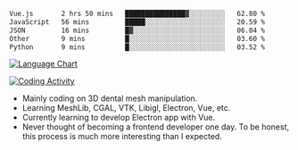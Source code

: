 <!--START_SECTION:waka-->

```txt
Vue.js       2 hrs 50 mins   ███████████████▓░░░░░░░░░   62.80 %
JavaScript   56 mins         █████░░░░░░░░░░░░░░░░░░░░   20.59 %
JSON         16 mins         █▓░░░░░░░░░░░░░░░░░░░░░░░   06.04 %
Other        9 mins          █░░░░░░░░░░░░░░░░░░░░░░░░   03.60 %
Python       9 mins          █░░░░░░░░░░░░░░░░░░░░░░░░   03.52 %
```

<!--END_SECTION:waka-->

<!--START_SECTION:waka_lang_chart_svg-->
[![Language Chart](https://wakatime.com/share/@DYPro_MIKE/13ed6aa1-fa8f-42b5-8fa7-97c58e94375f.svg)](https://wakatime.com)
<!--END_SECTION:waka_lang_chart_svg-->

<!--START_SECTION:waka_coding_activity_svg-->
[![Coding Activity](https://wakatime.com/share/@DYPro_MIKE/2224f81a-edc4-46bb-b59e-25de5147ed15.svg)](https://wakatime.com)
<!--END_SECTION:waka_coding_activity_svg-->

<!--
**0x11111111/0x11111111** is a ✨ _special_ ✨ repository because its `README.md` (this file) appears on your GitHub profile.

Here are some ideas to get you started:

- 🔭 I’m currently working on ...
- 🌱 I’m currently learning ...
- 👯 I’m looking to collaborate on ...
- 🤔 I’m looking for help with ...
- 💬 Ask me about ...
- 📫 How to reach me: ...
- 😄 Pronouns: ...
- ⚡ Fun fact: ...
-->
- Mainly coding on 3D dental mesh manipulation.
- Learning MeshLib, CGAL, VTK, Libigl, Electron, Vue, etc.
- Currently learning to develop Electron app with Vue.
- Never thought of becoming a frontend developer one day. To be honest, this process is much more interesting than I expected.

